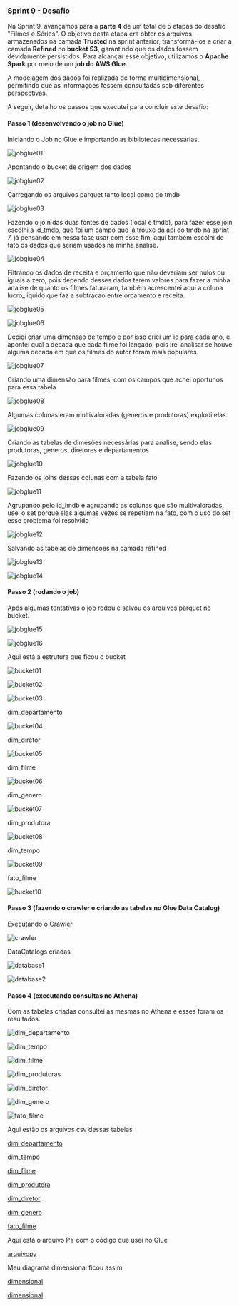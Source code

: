 ### Sprint 9 - Desafio

Na Sprint 9, avançamos para a **parte 4** de um total de 5 etapas do desafio "Filmes e Séries". O objetivo desta etapa era obter os arquivos armazenados na camada **Trusted** na sprint anterior, transformá-los e criar a camada **Refined** no **bucket S3**, garantindo que os dados fossem devidamente persistidos. Para alcançar esse objetivo, utilizamos o **Apache Spark** por meio de um **job do AWS Glue**.

A modelagem dos dados foi realizada de forma multidimensional, permitindo que as informações fossem consultadas sob diferentes perspectivas.

A seguir, detalho os passos que executei para concluir este desafio:

#### Passo 1 (desenvolvendo o job no Glue)

Iniciando o Job no Glue e importando as bibliotecas necessárias.

![jobglue01](../Evidencias/codigo/codigo01.png)

Apontando o bucket de origem dos dados 

![jobglue02](../Evidencias/codigo/codigo02.png)

Carregando os arquivos parquet tanto local como do tmdb

![jobglue03](../Evidencias/codigo/codigo03.png)

Fazendo o join das duas fontes de dados (local e tmdb), para fazer esse join escolhi a id_tmdb, que foi um campo que já trouxe da api do tmdb na sprint 7, já pensando em nessa fase usar com esse fim, aqui também escolhi de fato os dados que seriam usados na minha analise.

![jobglue04](../Evidencias/codigo/codigo04.png)

Filtrando os dados de receita e orçamento que não deveriam ser nulos ou iguais a zero, pois dependo desses dados terem valores para fazer a minha analise de quanto os filmes faturaram, também acrescentei aqui a coluna lucro_liquido que faz a subtracao entre orcamento e receita.

![jobglue05](../Evidencias/codigo/codigo05.png)

![jobglue06](../Evidencias/codigo/codigo06.png)

Decidi criar uma dimensao de tempo e por isso criei um id para cada ano, e apontei qual a decada que cada filme foi lançado, pois irei analisar se houve alguma década em que os filmes do autor foram mais populares.

 ![jobglue07](../Evidencias/codigo/codigo07.png)

Criando uma dimensão para filmes, com os campos que achei oportunos para essa tabela

![jobglue08](../Evidencias/codigo/codigo08.png)

Algumas colunas eram multivaloradas (generos e produtoras) explodi elas.

![jobglue09](../Evidencias/codigo/codigo09.png)

Criando as tabelas de dimesões necessárias para analise, sendo elas produtoras, generos, diretores e departamentos

![jobglue10](../Evidencias/codigo/codigo10.png)

Fazendo os joins dessas colunas com a tabela fato

![jobglue11](../Evidencias/codigo/codigo11.png)

Agrupando pelo id_imdb e agrupando as colunas que são multivaloradas, usei o set porque elas algumas vezes se repetiam na fato, com o uso do set esse problema foi resolvido 

![jobglue12](../Evidencias/codigo/codigo12.png)

Salvando as tabelas de dimensoes na camada refined 

![jobglue13](../Evidencias/codigo/codigo13.png)

![jobglue14](../Evidencias/codigo/codigo14.png)

#### Passo 2 (rodando o job)

Após algumas tentativas o job rodou e salvou os arquivos parquet no bucket.

![jobglue15](../Evidencias/crawler/glue02.png)

![jobglue16](../Evidencias/crawler/glue01.png)

Aqui está a estrutura que ficou o bucket 

![bucket01](../Evidencias/bucket/bucket01.png)

![bucket02](../Evidencias/bucket/bucket02.png)

![bucket03](../Evidencias/bucket/bucket03.png)

dim_departamento 

![bucket04](../Evidencias/bucket/bucket04.png)

dim_diretor

![bucket05](../Evidencias/bucket/bucket05.png)

dim_filme

![bucket06](../Evidencias/bucket/bucket06.png)

dim_genero

![bucket07](../Evidencias/bucket/bucket07.png)

dim_produtora

![bucket08](../Evidencias/bucket/bucket08.png)

dim_tempo

![bucket09](../Evidencias/bucket/bucket09.png)

fato_filme

![bucket10](../Evidencias/bucket/bucket10.png)


#### Passo 3 (fazendo o crawler e criando as tabelas no Glue Data Catalog)

Executando o Crawler 

![crawler](../Evidencias/crawler/crawler.png)

DataCatalogs criadas

![database1](../Evidencias/crawler/database.png)

![database2](../Evidencias/crawler/datacatalog.png)


#### Passo 4 (executando consultas no Athena)

Com as tabelas criadas consultei as mesmas no Athena e esses foram os resultados.

![dim_departamento](../Evidencias/athena/athenadepartamento.png)

![dim_tempo](../Evidencias/athena/athenatempo.png)

![dim_filme](../Evidencias/athena/athenafilme.png)

![dim_produtoras](../Evidencias/athena/athenaprodutora.png)

![dim_diretor](../Evidencias/athena/athenadiretor.png)

![dim_genero](../Evidencias/athena/athenagenero.png)

![fato_filme](../Evidencias/athena/athenafato.png)

Aqui estão os arquivos csv dessas tabelas 

[dim_departamento](../Desafio/csvs%20tabelas/dim_departamento.csv)

[dim_tempo](../Desafio/csvs%20tabelas/dim_tempo.csv)

[dim_filme](../Desafio/csvs%20tabelas/dim_filme.csv)

[dim_produtora](../Desafio/csvs%20tabelas/dim_produtora.csv)

[dim_diretor](../Desafio/csvs%20tabelas/dim_diretor.csv)

[dim_genero](../Desafio/csvs%20tabelas/dim_genero.csv)

[fato_filme](../Desafio/csvs%20tabelas/fato_filme.csv)

Aqui está o arquivo PY com o código que usei no Glue 

[arquivopy](../Desafio/codigo%20glue/jobdesafio.py)

Meu diagrama dimensional ficou assim 

[dimensional](../Desafio/dimensional/dimensionlfinal.png)

[dimensional](../Desafio/dimensional/dimensionaldesafio.mwb)





